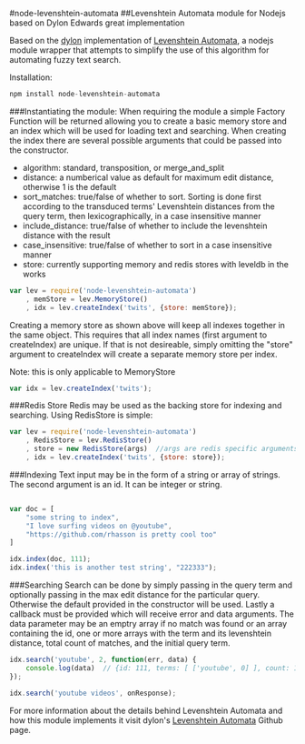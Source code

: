 #node-levenshtein-automata
##Levenshtein Automata module for Nodejs based on Dylon Edwards great implementation

Based on the [dylon](https://github.com/dylon) implementation of [Levenshtein Automata](https://github.com/dylon/levenshtein_automata), a nodejs module wrapper that attempts to simplify the use of this algorithm for automating fuzzy text search.

Installation:

```javascript
npm install node-levenshtein-automata
```

###Instantiating the module:
When requiring the module a simple Factory Function will be returned allowing you to create
a basic memory store and an index which will be used for loading text and searching.
When creating the index there are several possible arguments that could be passed into the constructor.

- algorithm: standard, transposition, or merge_and_split
- distance: a numberical value as default for maximum edit distance, otherwise 1 is the default
- sort_matches: true/false of whether to sort.  Sorting is done first according to the transduced terms' Levenshtein distances from the query term, then lexicographically, in a case insensitive manner
- include_distance: true/false of whether to include the levenshtein distance with the result
- case_insensitive: true/false of whether to sort in a case insensitive manner 
- store: currently supporting memory and redis stores with leveldb in the works

```javascript
var lev = require('node-levenshtein-automata')
	, memStore = lev.MemoryStore()
	, idx = lev.createIndex('twits', {store: memStore});
```
Creating a memory store as shown above will keep all indexes together in the same object.
This requires that all index names (first argument to createIndex) are unique.
If that is not desireable, simply omitting the "store" argument to createIndex will create
a separate memory store per index.

Note: this is only applicable to MemoryStore

```javascript
var idx = lev.createIndex('twits');
```

###Redis Store
Redis may be used as the backing store for indexing and searching.  Using RedisStore is simple:

```javascript
var lev = require('node-levenshtein-automata')
	, RedisStore = lev.RedisStore()
	, store = new RedisStore(args)  //args are redis specific arguments
	, idx = lev.createIndex('twits', {store: store});
```

###Indexing
Text input may be in the form of a string or array of strings.  The second argument is an id.  It can be integer or string.

```javascript

var doc = [
	"some string to index",
	"I love surfing videos on @youtube",
	"https://github.com/rhasson is pretty cool too"
]

idx.index(doc, 111);
idx.index('this is another test string', "222333");
```

###Searching
Search can be done by simply passing in the query term and optionally passing in the max edit distance for the particular query.  Otherwise the default provided in the constructor will be used.  Lastly a callback must be provided which will receive error and data arguments.
The data parameter may be an emptry array if no match was found or an array containing the id, one or more arrays with the term and its levenshtein distance, total count of matches, and the initial query term.

```javascript
idx.search('youtube', 2, function(err, data) {
	console.log(data)  // {id: 111, terms: [ ['youtube', 0] ], count: 1, query: 'youtube'}
});

idx.search('youtube videos', onResponse);
```

For more information about the details behind Levenshtein Automata and how this module implements it visit dylon's [Levenshtein Automata](https://github.com/dylon/levenshtein_automata) Github page.